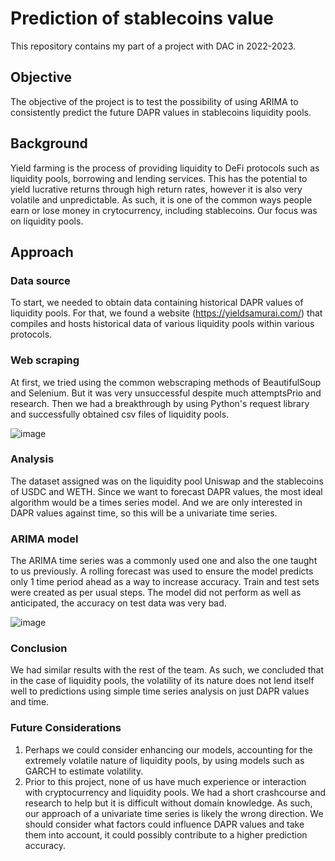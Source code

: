 # Prediction of stablecoins value
This repository contains my part of a project with DAC in 2022-2023. 

## Objective
The objective of the project is to test the possibility of using ARIMA to consistently predict the future DAPR values in stablecoins liquidity pools.

## Background
Yield farming is the process of providing liquidity to DeFi protocols such as liquidity pools, borrowing and lending services. This has the potential to yield lucrative returns through high return rates, however it is also very volatile and unpredictable. As such, it is one of the common ways people earn or lose money in crytocurrency, including stablecoins. Our focus was on liquidity pools. 

## Approach
### Data source
To start, we needed to obtain data containing historical DAPR values of liquidity pools. For that, we found a website (https://yieldsamurai.com/) that compiles and hosts historical data of various liquidity pools within various protocols. 
### Web scraping
At first, we tried using the common webscraping methods of BeautifulSoup and Selenium. But it was very unsuccessful despite much attemptsPrio and research. Then we had a breakthrough by using Python's request library and successfully obtained csv files of liquidity pools.

![image](https://github.com/user-attachments/assets/4e8bdf2d-f7c4-46fc-a471-31882ec76c6c)

### Analysis
The dataset assigned was on the liquidity pool Uniswap and the stablecoins of USDC and WETH. Since we want to forecast DAPR values, the most ideal algorithm would be a times series model. And we are only interested in DAPR values against time, so this will be a univariate time series.
### ARIMA model
The ARIMA time series was a commonly used one and also the one taught to us previously. A rolling forecast was used to ensure the model predicts only 1 time period ahead as a way to increase accuracy. Train and test sets were created as per usual steps.
The model did not perform as well as anticipated, the accuracy on test data was very bad.

![image](https://github.com/user-attachments/assets/1a2c11d5-67c3-4e04-ace2-50a9888958ff)

### Conclusion
We had similar results with the rest of the team. As such, we concluded that in the case of liquidity pools, the volatility of its nature does not lend itself well to predictions using simple time series analysis on just DAPR values and time.

### Future Considerations
1. Perhaps we could consider enhancing our models, accounting for the extremely volatile nature of liquidity pools, by using models such as GARCH to estimate volatility.
2. Prior to this project, none of us have much experience or interaction with cryptocurrency and liquidity pools. We had a short crashcourse and research to help but it is difficult without domain knowledge. As such, our approach of a univariate time series is likely the wrong direction. We should consider what factors could influence DAPR values and take them into account, it could possibly contribute to a higher prediction accuracy. 
